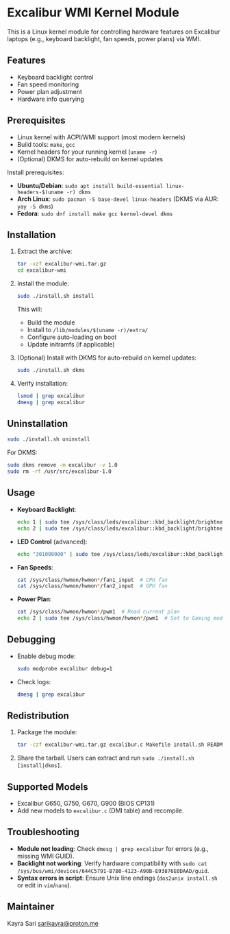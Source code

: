 # Excalibur WMI Kernel Module

This is a Linux kernel module for controlling hardware features on Excalibur laptops (e.g., keyboard backlight, fan speeds, power plans) via WMI.

## Features
- Keyboard backlight control
- Fan speed monitoring
- Power plan adjustment
- Hardware info querying

## Prerequisites
- Linux kernel with ACPI/WMI support (most modern kernels)
- Build tools: `make`, `gcc`
- Kernel headers for your running kernel (`uname -r`)
- (Optional) DKMS for auto-rebuild on kernel updates

Install prerequisites:
- **Ubuntu/Debian**: `sudo apt install build-essential linux-headers-$(uname -r) dkms`
- **Arch Linux**: `sudo pacman -S base-devel linux-headers` (DKMS via AUR: `yay -S dkms`)
- **Fedora**: `sudo dnf install make gcc kernel-devel dkms`

## Installation
1. Extract the archive:
   ```bash
   tar -xzf excalibur-wmi.tar.gz
   cd excalibur-wmi
   ```

2. Install the module:
   ```bash
   sudo ./install.sh install
   ```
   This will:
   - Build the module
   - Install to `/lib/modules/$(uname -r)/extra/`
   - Configure auto-loading on boot
   - Update initramfs (if applicable)

3. (Optional) Install with DKMS for auto-rebuild on kernel updates:
   ```bash
   sudo ./install.sh dkms
   ```

4. Verify installation:
   ```bash
   lsmod | grep excalibur
   dmesg | grep excalibur
   ```

## Uninstallation
```bash
sudo ./install.sh uninstall
```
For DKMS:
```bash
sudo dkms remove -m excalibur -v 1.0
sudo rm -rf /usr/src/excalibur-1.0
```

## Usage
- **Keyboard Backlight**:
  ```bash
  echo 1 | sudo tee /sys/class/leds/excalibur::kbd_backlight/brightness  # Level 1
  echo 2 | sudo tee /sys/class/leds/excalibur::kbd_backlight/brightness  # Level 2
  ```

- **LED Control** (advanced):
  ```bash
  echo "301000000" | sudo tee /sys/class/leds/excalibur::kbd_backlight/led_control  # Zone 3
  ```

- **Fan Speeds**:
  ```bash
  cat /sys/class/hwmon/hwmon*/fan1_input  # CPU fan
  cat /sys/class/hwmon/hwmon*/fan2_input  # GPU fan
  ```

- **Power Plan**:
  ```bash
  cat /sys/class/hwmon/hwmon*/pwm1  # Read current plan
  echo 2 | sudo tee /sys/class/hwmon/hwmon*/pwm1  # Set to Gaming mode
  ```

## Debugging
- Enable debug mode:
  ```bash
  sudo modprobe excalibur debug=1
  ```
- Check logs:
  ```bash
  dmesg | grep excalibur
  ```

## Redistribution
1. Package the module:
   ```bash
   tar -czf excalibur-wmi.tar.gz excalibur.c Makefile install.sh README.md
   ```

2. Share the tarball. Users can extract and run `sudo ./install.sh [install|dkms]`.

## Supported Models
- Excalibur G650, G750, G670, G900 (BIOS CP131)
- Add new models to `excalibur.c` (DMI table) and recompile.

## Troubleshooting
- **Module not loading**: Check `dmesg | grep excalibur` for errors (e.g., missing WMI GUID).
- **Backlight not working**: Verify hardware compatibility with `sudo cat /sys/bus/wmi/devices/644C5791-B7B0-4123-A90B-E93876E0DAAD/guid`.
- **Syntax errors in script**: Ensure Unix line endings (`dos2unix install.sh` or edit in `vim`/`nano`).

## Maintainer
Kayra Sari <sarikayra@proton.me>
